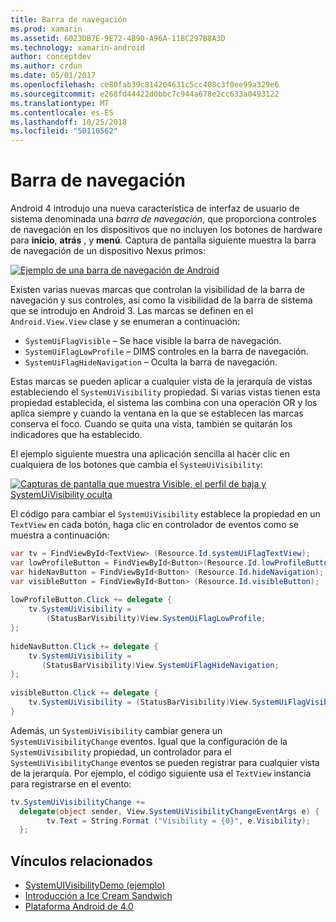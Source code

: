 ```yaml
---
title: Barra de navegación
ms.prod: xamarin
ms.assetid: 6023DB7E-9E72-4B90-A96A-11BC297B8A3D
ms.technology: xamarin-android
author: conceptdev
ms.author: crdun
ms.date: 05/01/2017
ms.openlocfilehash: ce80fab39c814204631c5cc408c3f0ee99a329e6
ms.sourcegitcommit: e268fd44422d0bbc7c944a678e2cc633a0493122
ms.translationtype: MT
ms.contentlocale: es-ES
ms.lasthandoff: 10/25/2018
ms.locfileid: "50110562"
---
```

# <a name="navigation-bar"></a>Barra de navegación

Android 4 introdujo una nueva característica de interfaz de usuario de sistema denominada una *barra de navegación*, que proporciona controles de navegación en los dispositivos que no incluyen los botones de hardware para **inicio**, **atrás** , y **menú**.
Captura de pantalla siguiente muestra la barra de navegación de un dispositivo Nexus primos:

 [![Ejemplo de una barra de navegación de Android](navigation-bar-images/19-navbar.png)](navigation-bar-images/19-navbar.png#lightbox)

Existen varias nuevas marcas que controlan la visibilidad de la barra de navegación y sus controles, así como la visibilidad de la barra de sistema que se introdujo en Android 3. Las marcas se definen en el `Android.View.View` clase y se enumeran a continuación:

-   `SystemUiFlagVisible` &ndash; Se hace visible la barra de navegación. 
-   `SystemUiFlagLowProfile` &ndash; DIMS controles en la barra de navegación. 
-   `SystemUiFlagHideNavigation` &ndash; Oculta la barra de navegación. 


Estas marcas se pueden aplicar a cualquier vista de la jerarquía de vistas estableciendo el `SystemUiVisibility` propiedad. Si varias vistas tienen esta propiedad establecida, el sistema las combina con una operación OR y los aplica siempre y cuando la ventana en la que se establecen las marcas conserva el foco. Cuando se quita una vista, también se quitarán los indicadores que ha establecido.

El ejemplo siguiente muestra una aplicación sencilla al hacer clic en cualquiera de los botones que cambia el `SystemUiVisibility`:

 [![Capturas de pantalla que muestra Visible, el perfil de baja y SystemUiVisibility oculta](navigation-bar-images/18-systemuivisibility.png)](navigation-bar-images/18-systemuivisibility.png#lightbox)

El código para cambiar el `SystemUiVisibility` establece la propiedad en un `TextView` en cada botón, haga clic en controlador de eventos como se muestra a continuación:

```csharp
var tv = FindViewById<TextView> (Resource.Id.systemUiFlagTextView);
var lowProfileButton = FindViewById<Button>(Resource.Id.lowProfileButton);
var hideNavButton = FindViewById<Button> (Resource.Id.hideNavigation);
var visibleButton = FindViewById<Button> (Resource.Id.visibleButton);
           
lowProfileButton.Click += delegate {
    tv.SystemUiVisibility =
        (StatusBarVisibility)View.SystemUiFlagLowProfile;
};
           
hideNavButton.Click += delegate {
    tv.SystemUiVisibility =
       (StatusBarVisibility)View.SystemUiFlagHideNavigation;        
};
           
visibleButton.Click += delegate {
    tv.SystemUiVisibility = (StatusBarVisibility)View.SystemUiFlagVisible;
}
```

Además, un `SystemUiVisibility` cambiar genera un `SystemUiVisibilityChange` eventos. Igual que la configuración de la `SystemUiVisibility` propiedad, un controlador para el `SystemUiVisibilityChange` eventos se pueden registrar para cualquier vista de la jerarquía. Por ejemplo, el código siguiente usa el `TextView` instancia para registrarse en el evento:

```csharp
tv.SystemUiVisibilityChange +=
  delegate(object sender, View.SystemUiVisibilityChangeEventArgs e) {
        tv.Text = String.Format ("Visibility = {0}", e.Visibility);
  };
```



## <a name="related-links"></a>Vínculos relacionados

- [SystemUIVisibilityDemo (ejemplo)](https://developer.xamarin.com/samples/monodroid/SystemUIVisibilityDemo/)
- [Introducción a Ice Cream Sandwich](http://www.android.com/about/ice-cream-sandwich/)
- [Plataforma Android de 4.0](http://developer.android.com/sdk/android-4.0.html)
